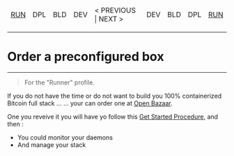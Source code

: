 <table>
    <thead>
        <tr>
            <td><A href="https://github.com/babonet13/HostYourNode/blob/master/HowTo/OrderPreconfiguredBox.md">RUN</A></td>
            <td>DPL</td>
            <td>BLD</td>
            <td>DEV</td>
            <td>< PREVIOUS | NEXT ></td>
            <td>DEV</td>
            <td>BLD</td>
            <td>DPL</td>
            <td><A href="https://github.com/babonet13/HostYourNode/tree/master/HowTo/6_MonitorDaemons">RUN</A></td>
        </tr>
    </thead>
</table>

---

# Order a preconfigured box
---
> For the "Runner" profile.

If you do not have the time or do not want to build you 100% containerized Bitcoin full stack ...
... your can order one at <A href="http://bit.ly/2DOj69o">Open Bazaar</A>.

One you reveive it you will have yo follow this <A href="http://bit.ly/2P5y78f">Get Started Procedure</A>, and then :
* You could monitor your daemons
* And manage your stack

